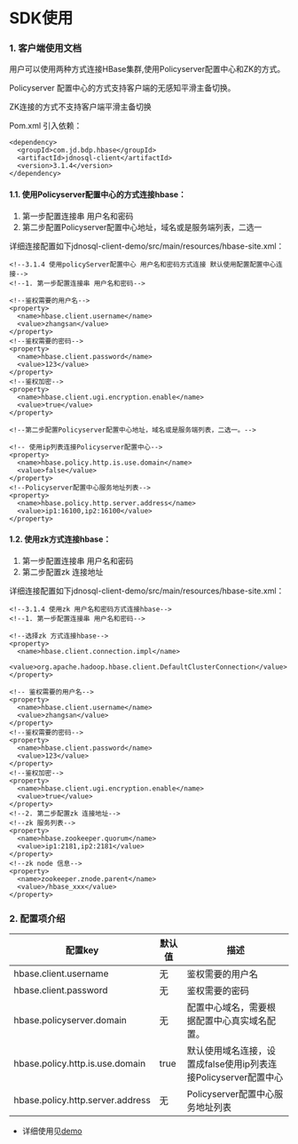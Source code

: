 # SDK使用

### 1.	客户端使用文档
用户可以使用两种方式连接HBase集群,使用Policyserver配置中心和ZK的方式。

Policyserver 配置中心的方式支持客户端的无感知平滑主备切换。

ZK连接的方式不支持客户端平滑主备切换

Pom.xml 引入依赖：
```
<dependency>
  <groupId>com.jd.bdp.hbase</groupId>
  <artifactId>jdnosql-client</artifactId>
  <version>3.1.4</version>
</dependency>
```

#### 1.1.	使用Policyserver配置中心的方式连接hbase：
1. 第一步配置连接串 用户名和密码
2. 第二步配置Policyserver配置中心地址，域名或是服务端列表，二选一

详细连接配置如下jdnosql-client-demo/src/main/resources/hbase-site.xml：
```
<!--3.1.4 使用policyServer配置中心 用户名和密码方式连接 默认使用配置配置中心连接-->
<!--1. 第一步配置连接串 用户名和密码-->

<!--鉴权需要的用户名-->
<property>
  <name>hbase.client.username</name>
  <value>zhangsan</value>
</property>
<!--鉴权需要的密码-->
<property>
  <name>hbase.client.password</name>
  <value>123</value>
</property>
<!--鉴权加密-->
<property>
  <name>hbase.client.ugi.encryption.enable</name>
  <value>true</value>
</property>

<!--第二步配置Policyserver配置中心地址，域名或是服务端列表，二选一。-->

<!-- 使用ip列表连接Policyserver配置中心-->
<property>
  <name>hbase.policy.http.is.use.domain</name>
  <value>false</value>
</property>
<!--Policyserver配置中心服务地址列表-->
<property>
  <name>hbase.policy.http.server.address</name>
  <value>ip1:16100,ip2:16100</value>
</property>
```



#### 1.2.	使用zk方式连接hbase：

1. 第一步配置连接串 用户名和密码
2. 第二步配置zk 连接地址

详细连接配置如下jdnosql-client-demo/src/main/resources/hbase-site.xml：
```
<!--3.1.4 使用zk 用户名和密码方式连接hbase-->
<!--1. 第一步配置连接串 用户名和密码-->

<!--选择zk 方式连接hbase-->
<property>
  <name>hbase.client.connection.impl</name>
  <value>org.apache.hadoop.hbase.client.DefaultClusterConnection</value>
</property>

<!-- 鉴权需要的用户名-->
<property>
  <name>hbase.client.username</name>
  <value>zhangsan</value>
</property>
<!--鉴权需要的密码-->
<property>
  <name>hbase.client.password</name>
  <value>123</value>
</property>
<!--鉴权加密-->
<property>
  <name>hbase.client.ugi.encryption.enable</name>
  <value>true</value>
</property>
<!--2. 第二步配置zk 连接地址-->
<!--zk 服务列表-->
<property>
  <name>hbase.zookeeper.quorum</name>
  <value>ip1:2181,ip2:2181</value>
</property>
<!--zk node 信息-->
<property>
  <name>zookeeper.znode.parent</name>
  <value>/hbase_xxx</value>
</property>
```


### 2.	配置项介绍

配置key | 默认值 | 描述
---|---|---
hbase.client.username	| 无 | 鉴权需要的用户名
hbase.client.password | 无 | 鉴权需要的密码
hbase.policyserver.domain| 无 | 配置中心域名，需要根据配置中心真实域名配置。
hbase.policy.http.is.use.domain| true | 默认使用域名连接，设置成false使用ip列表连接Policyserver配置中心
hbase.policy.http.server.address| 无 | Policyserver配置中心服务地址列表

		
		
		
	

- 详细使用见[demo](jdcloud-client-demo-master.zip)